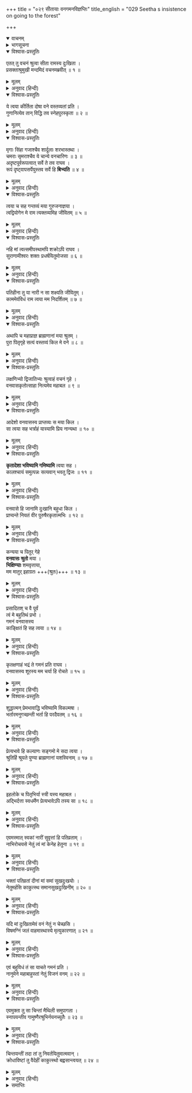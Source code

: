 +++
title = "०२९ सीतायाः वनगमनविज्ञप्तिः"
title_english = "029 Seetha s insistence on going to the forest"

+++
<details open><summary>वाचनम्</summary>
<div caption="श्रीराम-हरिसीताराममूर्ति-घनपाठिभ्यां वचनम्" class="audioEmbed" src="https://archive.org/download/Ramayana-recitation-Sriram-harisItArAmamUrti-Ghanapaati-v2/Kanda_2/Kanda_2_AYK-029-Sita_Vanagamana_Vignapthihi.mp3"></div>
</details>

<details><summary>भागसूचना</summary>

29. सीताका श्रीरामके समक्ष उनके साथ अपने वनगमनका औचित्य बताना
</details>

<details open><summary>विश्वास-प्रस्तुतिः</summary>

एतत् तु वचनं श्रुत्वा सीता रामस्य दुःखिता ।  
प्रसक्ताश्रुमुखी मन्दमिदं वचनमब्रवीत् ॥ १ ॥
</details>

<details><summary>मूलम्</summary>

एतत् तु वचनं श्रुत्वा सीता रामस्य दुःखिता ।  
प्रसक्ताश्रुमुखी मन्दमिदं वचनमब्रवीत् ॥ १ ॥
</details>

<details><summary>अनुवाद (हिन्दी)</summary>

श्रीरामचन्द्रजीकी यह बात सुनकर सीताको बड़ा दुःख हुआ, उनके मुखपर आँसुओंकी धारा बह चली और वे धीरे-धीरे इस प्रकार कहने लगीं— ॥ १ ॥
</details>

<details open><summary>विश्वास-प्रस्तुतिः</summary>

ये त्वया कीर्तिता दोषा वने वस्तव्यतां प्रति ।  
गुणानित्येव तान् विद्धि तव स्नेहपुरस्कृता ॥ २ ॥
</details>

<details><summary>मूलम्</summary>

ये त्वया कीर्तिता दोषा वने वस्तव्यतां प्रति ।  
गुणानित्येव तान् विद्धि तव स्नेहपुरस्कृता ॥ २ ॥
</details>

<details><summary>अनुवाद (हिन्दी)</summary>

‘प्राणनाथ! आपने वनमें रहनेके जो-जो दोष बताये हैं, वे सब आपका स्नेह पाकर मेरे लिये गुणरूप हो जायँगे । इस बातको आप अच्छी तरह समझ लें ॥
</details>

<details open><summary>विश्वास-प्रस्तुतिः</summary>

मृगाः सिंहा गजाश्चैव शार्दूलाः शरभास्तथा ।  
चमराः सृमराश्चैव ये चान्ये वनचारिणः ॥ ३ ॥  
अदृष्टपूर्वरूपत्वात् सर्वे ते तव राघव ।  
रूपं दृष्ट्वापसर्पेयुस्तव सर्वे हि **बिभ्यति** ॥ ४ ॥
</details>

<details><summary>मूलम्</summary>

मृगाः सिंहा गजाश्चैव शार्दूलाः शरभास्तथा ।  
चमराः सृमराश्चैव ये चान्ये वनचारिणः ॥ ३ ॥  
अदृष्टपूर्वरूपत्वात् सर्वे ते तव राघव ।  
रूपं दृष्ट्वापसर्पेयुस्तव सर्वे हि बिभ्यति ॥ ४ ॥
</details>

<details><summary>अनुवाद (हिन्दी)</summary>

‘रघुनन्दन! मृग, सिंह, हाथी, शेर, शरभ, चमरी गाय, नीलगाय तथा जो अन्य जंगली जीव हैं, वे सब-के-सब आपका रूप देखकर भाग जायँगे; क्योंकि ऐसा प्रभावशाली स्वरूप उन्होंने पहले कभी नहीं देखा होगा । आपसे तो सभी डरते हैं; फिर वे पशु क्यों नहीं डरेंगे? ॥ ३-४ ॥
</details>

<details open><summary>विश्वास-प्रस्तुतिः</summary>

त्वया च सह गन्तव्यं मया गुरुजनाज्ञया ।  
त्वद्वियोगेन मे राम त्यक्तव्यमिह जीवितम् ॥ ५ ॥
</details>

<details><summary>मूलम्</summary>

त्वया च सह गन्तव्यं मया गुरुजनाज्ञया ।  
त्वद्वियोगेन मे राम त्यक्तव्यमिह जीवितम् ॥ ५ ॥
</details>

<details><summary>अनुवाद (हिन्दी)</summary>

‘श्रीराम! मुझे गुरुजनोंकी आज्ञासे निश्चय ही आपके साथ चलना है; क्योंकि आपका वियोग हो जानेपर मैं यहाँ अपने जीवनका परित्याग कर दूँगी ॥ ५ ॥
</details>

<details open><summary>विश्वास-प्रस्तुतिः</summary>

नहि मां त्वत्समीपस्थामपि शक्रोऽपि राघव ।  
सुराणामीश्वरः शक्तः प्रधर्षयितुमोजसा ॥ ६ ॥
</details>

<details><summary>मूलम्</summary>

नहि मां त्वत्समीपस्थामपि शक्रोऽपि राघव ।  
सुराणामीश्वरः शक्तः प्रधर्षयितुमोजसा ॥ ६ ॥
</details>

<details><summary>अनुवाद (हिन्दी)</summary>

‘रघुनाथजी! आपके समीप रहनेपर देवताओंके राजा इन्द्र भी बलपूर्वक मेरा तिरस्कार नहीं कर सकते ॥ ६ ॥
</details>

<details open><summary>विश्वास-प्रस्तुतिः</summary>

पतिहीना तु या नारी न सा शक्ष्यति जीवितुम् ।  
काममेवंविधं राम त्वया मम निदर्शितम् ॥ ७ ॥
</details>

<details><summary>मूलम्</summary>

पतिहीना तु या नारी न सा शक्ष्यति जीवितुम् ।  
काममेवंविधं राम त्वया मम निदर्शितम् ॥ ७ ॥
</details>

<details><summary>अनुवाद (हिन्दी)</summary>

‘श्रीराम! पतिव्रता स्त्री अपने पतिसे वियोग होनेपर जीवित नहीं रह सकेगी; ऐसी बात आपने भी मुझे भलीभाँति दर्शायी है ॥ ७ ॥
</details>

<details open><summary>विश्वास-प्रस्तुतिः</summary>

अथापि च महाप्राज्ञ ब्राह्मणानां मया श्रुतम् ।  
पुरा पितृगृहे सत्यं वस्तव्यं किल मे वने ॥ ८ ॥
</details>

<details><summary>मूलम्</summary>

अथापि च महाप्राज्ञ ब्राह्मणानां मया श्रुतम् ।  
पुरा पितृगृहे सत्यं वस्तव्यं किल मे वने ॥ ८ ॥
</details>

<details><summary>अनुवाद (हिन्दी)</summary>

‘महाप्राज्ञ! यद्यपि वनमें दोष और दुःख ही भरे हैं, तथापि अपने पिताके घरपर रहते समय मैं ब्राह्मणोंके मुखसे पहले यह बात सुन चुकी हूँ कि ‘मुझे अवश्य ही वनमें रहना पड़ेगा’ यह बात मेरे जीवनमें सत्य होकर रहेगी ॥ ८ ॥
</details>

<details open><summary>विश्वास-प्रस्तुतिः</summary>

लक्षणिभ्यो द्विजातिभ्यः श्रुत्वाहं वचनं गृहे ।  
वनवासकृतोत्साहा नित्यमेव महाबल ॥ ९ ॥
</details>

<details><summary>मूलम्</summary>

लक्षणिभ्यो द्विजातिभ्यः श्रुत्वाहं वचनं गृहे ।  
वनवासकृतोत्साहा नित्यमेव महाबल ॥ ९ ॥
</details>

<details><summary>अनुवाद (हिन्दी)</summary>

‘महाबली वीर! हस्तरेखा देखकर भविष्यकी बातें जान लेनेवाले ब्राह्मणोंके मुखसे अपने घरपर ऐसी बात सुनकर मैं सदा ही वनवासके लिये उत्साहित रहती हूँ ॥
</details>

<details open><summary>विश्वास-प्रस्तुतिः</summary>

आदेशो वनवासस्य प्राप्तव्यः स मया किल ।  
सा त्वया सह भर्त्राहं यास्यामि प्रिय नान्यथा ॥ १० ॥
</details>

<details><summary>मूलम्</summary>

आदेशो वनवासस्य प्राप्तव्यः स मया किल ।  
सा त्वया सह भर्त्राहं यास्यामि प्रिय नान्यथा ॥ १० ॥
</details>

<details><summary>अनुवाद (हिन्दी)</summary>

‘प्रियतम! ब्राह्मणसे ज्ञात हुआ वनमें रहनेका आदेश एक-न-एक दिन मुझे पूरा करना ही पड़ेगा, यह किसी तरह पलट नहीं सकता । अतः मैं अपने स्वामी आपके साथ वनमें अवश्य चलूँगी ॥ १० ॥
</details>

<details open><summary>विश्वास-प्रस्तुतिः</summary>

**कृतादेशा भविष्यामि गमिष्यामि** त्वया सह ।  
कालश्चायं समुत्पन्नः सत्यवान् भवतु द्विजः ॥ ११ ॥
</details>

<details><summary>मूलम्</summary>

कृतादेशा भविष्यामि गमिष्यामि त्वया सह ।  
कालश्चायं समुत्पन्नः सत्यवान् भवतु द्विजः ॥ ११ ॥
</details>

<details><summary>अनुवाद (हिन्दी)</summary>

‘ऐसा होनेसे मैं उस भाग्यके विधानको भोग लूँगी । उसके लिये यह समय आ गया है, अतः आपके साथ मुझे चलना ही है; इससे उस ब्राह्मणकी बात भी सच्ची हो जायगी ॥ ११ ॥
</details>

<details open><summary>विश्वास-प्रस्तुतिः</summary>

वनवासे हि जानामि दुःखानि बहुधा किल ।  
प्राप्यन्ते नियतं वीर पुरुषैरकृतात्मभिः ॥ १२ ॥
</details>

<details><summary>मूलम्</summary>

वनवासे हि जानामि दुःखानि बहुधा किल ।  
प्राप्यन्ते नियतं वीर पुरुषैरकृतात्मभिः ॥ १२ ॥
</details>

<details><summary>अनुवाद (हिन्दी)</summary>

‘वीर! मैं जानती हूँ कि वनवासमें अवश्य ही बहुत-से दुःख प्राप्त होते हैं; परंतु वे उन्हींको दुःख जान पड़ते हैं, जिनकी इन्द्रियाँ और मन अपने वशमें नहीं हैं ॥ १२ ॥
</details>

<details open><summary>विश्वास-प्रस्तुतिः</summary>

कन्यया च पितुर् गेहे  
**वनवासः श्रुतो** मया ।  
**भिक्षिण्याः** शमवृत्ताया,  
मम मातुर् इहाग्रतः +++(श्रुतः)+++ ॥ १३ ॥
</details>

<details><summary>मूलम्</summary>

कन्यया च पितुर्गेहे वनवासः श्रुतो मया ।  
भिक्षिण्याः शमवृत्ताया मम मातुरिहाग्रतः ॥ १३ ॥
</details>

<details><summary>अनुवाद (हिन्दी)</summary>

‘पिताके घरपर कुमारी अवस्थामें एक शान्तिपरायणा भिक्षुकीके मुखसे भी मैंने अपने वनवासकी बात सुनी थी । उसने मेरी माताके सामने ही ऐसी बात कही थी ॥
</details>

<details open><summary>विश्वास-प्रस्तुतिः</summary>

प्रसादितश् च वै पूर्वं  
त्वं मे बहुतिथं प्रभो ।  
गमनं वनवासस्य  
काङ्क्षितं हि सह त्वया ॥ १४ ॥
</details>

<details><summary>मूलम्</summary>

प्रसादितश्च वै पूर्वं त्वं मे बहुतिथं प्रभो ।  
गमनं वनवासस्य काङ्क्षितं हि सह त्वया ॥ १४ ॥
</details>

<details><summary>अनुवाद (हिन्दी)</summary>

‘प्रभो! यहाँ आनेपर भी मैंने पहले ही कई बार आपसे कुछ कालतक वनमें रहनेके लिये प्रार्थना की थी और आपको राजी भी कर लिया था । इससे आप निश्चितरूपसे जान लें कि आपके साथ वनको चलना मुझे पहलेसे ही अभीष्ट है ॥ १४ ॥
</details>

<details open><summary>विश्वास-प्रस्तुतिः</summary>

कृतक्षणाहं भद्रं ते गमनं प्रति राघव ।  
वनवासस्य शूरस्य मम चर्या हि रोचते ॥ १५ ॥
</details>

<details><summary>मूलम्</summary>

कृतक्षणाहं भद्रं ते गमनं प्रति राघव ।  
वनवासस्य शूरस्य मम चर्या हि रोचते ॥ १५ ॥
</details>

<details><summary>अनुवाद (हिन्दी)</summary>

‘रघुनन्दन! आपका भला हो । मैं वहाँ चलनेके लिये पहलेसे ही आपकी अनुमति प्राप्त कर चुकी हूँ । अपने शूरवीर वनवासी पतिकी सेवा करना मेरे लिये अधिक रुचिकर है ॥ १५ ॥
</details>

<details open><summary>विश्वास-प्रस्तुतिः</summary>

शुद्धात्मन् प्रेमभावाद्धि भविष्यामि विकल्मषा ।  
भर्तारमनुगच्छन्ती भर्ता हि परदैवतम् ॥ १६ ॥
</details>

<details><summary>मूलम्</summary>

शुद्धात्मन् प्रेमभावाद्धि भविष्यामि विकल्मषा ।  
भर्तारमनुगच्छन्ती भर्ता हि परदैवतम् ॥ १६ ॥
</details>

<details><summary>अनुवाद (हिन्दी)</summary>

‘शुद्धात्मन्! आप मेरे स्वामी हैं, आपके पीछे प्रेमभावसे वनमें जानेपर मेरे पाप दूर हो जायँगे; क्योंकि स्वामी ही स्त्रीके लिये सबसे बड़ा देवता है ॥ १६ ॥
</details>

<details open><summary>विश्वास-प्रस्तुतिः</summary>

प्रेत्यभावे हि कल्याणः सङ्गमो मे सदा त्वया ।  
श्रुतिर्हि श्रूयते पुण्या ब्राह्मणानां यशस्विनाम् ॥ १७ ॥
</details>

<details><summary>मूलम्</summary>

प्रेत्यभावे हि कल्याणः सङ्गमो मे सदा त्वया ।  
श्रुतिर्हि श्रूयते पुण्या ब्राह्मणानां यशस्विनाम् ॥ १७ ॥
</details>

<details><summary>अनुवाद (हिन्दी)</summary>

‘आपके अनुगमनसे परलोकमें भी मेरा कल्याण होगा और सदा आपके साथ मेरा संयोग बना रहेगा । इस विषयमें यशस्वी ब्राह्मणोंके मुखसे एक पवित्र श्रुति सुनी जाती है (जो इस प्रकार है—) ॥ १७ ॥
</details>

<details open><summary>विश्वास-प्रस्तुतिः</summary>

इहलोके च पितृभिर्या स्त्री यस्य महाबल ।  
अद्भिर्दत्ता स्वधर्मेण प्रेत्यभावेऽपि तस्य सा ॥ १८ ॥
</details>

<details><summary>मूलम्</summary>

इहलोके च पितृभिर्या स्त्री यस्य महाबल ।  
अद्भिर्दत्ता स्वधर्मेण प्रेत्यभावेऽपि तस्य सा ॥ १८ ॥
</details>

<details><summary>अनुवाद (हिन्दी)</summary>

‘महाबली वीर! इस लोकमें पिता आदिके द्वारा जो कन्या जिस पुरुषको अपने धर्मके अनुसार जलसे संकल्प करके दे दी जाती है, वह मरनेके बाद परलोकमें भी उसीकी स्त्री होती है ॥ १८ ॥
</details>

<details open><summary>विश्वास-प्रस्तुतिः</summary>

एवमस्मात् स्वकां नारीं सुवृत्तां हि पतिव्रताम् ।  
नाभिरोचयसे नेतुं त्वं मां केनेह हेतुना ॥ १९ ॥
</details>

<details><summary>मूलम्</summary>

एवमस्मात् स्वकां नारीं सुवृत्तां हि पतिव्रताम् ।  
नाभिरोचयसे नेतुं त्वं मां केनेह हेतुना ॥ १९ ॥
</details>

<details><summary>अनुवाद (हिन्दी)</summary>

‘मैं आपकी धर्मपत्नी हूँ, उत्तम व्रतका पालन करनेवाली और पतिव्रता हूँ, फिर क्या कारण है कि आप मुझे यहाँसे अपने साथ ले चलना नहीं चाहते हैं ॥ १९ ॥
</details>

<details open><summary>विश्वास-प्रस्तुतिः</summary>

भक्तां पतिव्रतां दीनां मां समां सुखदुःखयोः ।  
नेतुमर्हसि काकुत्स्थ समानसुखदुःखिनीम् ॥ २० ॥
</details>

<details><summary>मूलम्</summary>

भक्तां पतिव्रतां दीनां मां समां सुखदुःखयोः ।  
नेतुमर्हसि काकुत्स्थ समानसुखदुःखिनीम् ॥ २० ॥
</details>

<details><summary>अनुवाद (हिन्दी)</summary>

‘ककुत्स्थकुलभूषण! मैं आपकी भक्त हूँ, पातिव्रत्यका पालन करती हूँ, आपके बिछोहके भयसे दीन हो रही हूँ तथा आपके सुख-दुःखमें समानरूपसे हाथ बँटानेवाली हूँ । मुझे सुख मिले या दुःख, मैं दोनों अवस्थाओंमें सम रहूँगी—हर्ष या शोकके वशीभूत नहीं होऊँगी । अतः आप अवश्य ही मुझे साथ ले चलनेकी कृपा करें ॥ २० ॥
</details>

<details open><summary>विश्वास-प्रस्तुतिः</summary>

यदि मां दुःखितामेवं वनं नेतुं न चेच्छसि ।  
विषमग्निं जलं वाहमास्थास्ये मृत्युकारणात् ॥ २१ ॥
</details>

<details><summary>मूलम्</summary>

यदि मां दुःखितामेवं वनं नेतुं न चेच्छसि ।  
विषमग्निं जलं वाहमास्थास्ये मृत्युकारणात् ॥ २१ ॥
</details>

<details><summary>अनुवाद (हिन्दी)</summary>

‘यदि आप इस प्रकार दुःखमें पड़ी हुई मुझ सेविकाको अपने साथ वनमें ले जाना नहीं चाहते हैं तो मैं मृत्युके लिये विष खा लूँगी, आगमें कूद पड़ूँगी अथवा जलमें डूब जाऊँगी’ ॥ २१ ॥
</details>

<details open><summary>विश्वास-प्रस्तुतिः</summary>

एवं बहुविधं तं सा याचते गमनं प्रति ।  
नानुमेने महाबाहुस्तां नेतुं विजनं वनम् ॥ २२ ॥
</details>

<details><summary>मूलम्</summary>

एवं बहुविधं तं सा याचते गमनं प्रति ।  
नानुमेने महाबाहुस्तां नेतुं विजनं वनम् ॥ २२ ॥
</details>

<details><summary>अनुवाद (हिन्दी)</summary>

इस तरह अनेक प्रकारसे सीताजी वनमें जानेके लिये याचना कर रही थीं तथापि महाबाहु श्रीरामने उन्हें अपने साथ निर्जन वनमें ले जानेकी अनुमति नहीं दी ॥
</details>

<details open><summary>विश्वास-प्रस्तुतिः</summary>

एवमुक्ता तु सा चिन्तां मैथिली समुपागता ।  
स्नापयन्तीव गामुष्णैरश्रुभिर्नयनच्युतैः ॥ २३ ॥
</details>

<details><summary>मूलम्</summary>

एवमुक्ता तु सा चिन्तां मैथिली समुपागता ।  
स्नापयन्तीव गामुष्णैरश्रुभिर्नयनच्युतैः ॥ २३ ॥
</details>

<details><summary>अनुवाद (हिन्दी)</summary>

इस प्रकार उनके अस्वीकार कर देनेपर मिथिलेशकुमारी सीताको बड़ी चिन्ता हुई और वे अपने नेत्रोंसे गरम-गरम आँसू बहाकर धरतीको भिगोने-सी लगीं ॥ २३ ॥
</details>

<details open><summary>विश्वास-प्रस्तुतिः</summary>

चिन्तयन्तीं तदा तां तु निवर्तयितुमात्मवान् ।  
क्रोधाविष्टां तु वैदेहीं काकुत्स्थो बह्वसान्त्वयत् ॥ २४ ॥
</details>

<details><summary>मूलम्</summary>

चिन्तयन्तीं तदा तां तु निवर्तयितुमात्मवान् ।  
क्रोधाविष्टां तु वैदेहीं काकुत्स्थो बह्वसान्त्वयत् ॥ २४ ॥
</details>

<details><summary>अनुवाद (हिन्दी)</summary>

उस समय विदेहनन्दिनी जानकीको चिन्तित और कुपित देख मनको वशमें रखनेवाले श्रीरामचन्द्रजीने उन्हें वनवासके विचारसे निवृत्त करनेके लिये भाँति-भाँतिकी बातें कहकर समझाया ॥ २४ ॥
</details>

<details><summary>समाप्तिः</summary>

इत्यार्षे श्रीमद्रामायणे वाल्मीकीये आदिकाव्येऽयोध्याकाण्डे एकोनत्रिंशः सर्गः ॥ २९ ॥  
इस प्रकार श्रीवाल्मीकिनिर्मित आर्षरामायण आदिकाव्यके अयोध्याकाण्डमें उनतीसवाँ सर्ग पूरा हुआ ॥ २९ ॥
</details>


